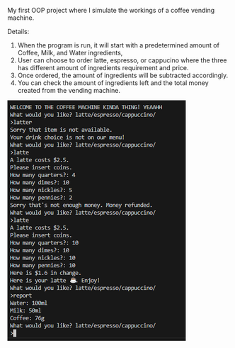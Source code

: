 My first OOP project where I simulate the workings of a coffee vending machine.

Details:
1. When the program is run, it will start with a predetermined amount of Coffee, Milk, and Water ingredients,
2. User can choose to order latte, espresso, or cappucino where the three has different amount of ingredients requirement and price.
3. Once ordered, the amount of ingredients will be subtracted accordingly.
4. You can check the amount of ingredients left and the total money created from the vending machine.

![alt text](https://github.com/rizkyarchives/journey/blob/main/python/coffee-machine/output.png)
